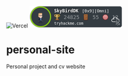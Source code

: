 ![Vercel](https://vercelbadge.vercel.app/api/RelativeSure/personal-site?style=flat-square)
![tryhackme stats](https://raw.githubusercontent.com/RelativeSure/RelativeSure/master/assets/thm_propic.png)

# personal-site

Personal project and cv website
